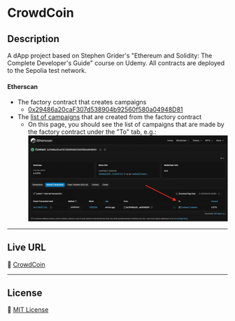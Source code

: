 # CrowdCoin

## Description
A dApp project based on Stephen Grider's "Ethereum and Solidity: The Complete Developer's Guide" course on Udemy. All contracts are deployed to the Sepolia test network.

#### Etherscan
- The factory contract that creates campaigns
    - [0x29486a20caF307d538904b92560f580a04948D81](https://sepolia.etherscan.io/address/0x29486a20caF307d538904b92560f580a04948D81)
- The [list of campaigns](https://sepolia.etherscan.io/address/0x29486a20caF307d538904b92560f580a04948D81#internaltx) that are created from the factory contract
    - On this page, you should see the list of campaigns that are made by the factory contract under the "To" tab, e.g.: ![List of Campaigns on Etherscan](public/images/CampaignList.png)

---

## Live URL
🚀 [CrowdCoin](https://crowdcoin.djoshware.com)

---

## License
📝 [MIT License](https://github.com/djoshware/CrowdCoin/blob/main/LICENSE)
